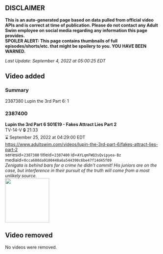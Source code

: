 ## DISCLAIMER
**This is an auto-generated page based on data pulled from official video APIs and is correct at time of publication. Please do not contact any Adult Swim employee on social media regarding any information this page provides.**  
**SPOILER ALERT: This page contains thumbnails of full episodes/shorts/etc. that might be spoilery to you. YOU HAVE BEEN WARNED.**  

_Last Update: September 4, 2022 at 05:00:25 EDT_
## Video added
### Summary
2387380 Lupin the 3rd Part 6: 1  
### 2387400
**Lupin the 3rd Part 6 S01E19 - Fakes Attract Lies Part 2**  
TV-14-V 🔒 21:33  
⌛ September 25, 2022 at 04:29:00 EDT  
https://www.adultswim.com/videos/lupin-the-3rd-part-6/fakes-attract-lies-part-2  
seriesid=`2387380` titleid=`2387400` id=`AYLqmFWQ3sQvipyea-Bz` mediaid=`0cca608da9100448a6a544390c6be47f14d45f09`  
_Zenigata is behind bars for a crime he didn't commit! His juniors are on the case, but interference in their pursuit of the truth will come from a most unlikely source._  
<a href="https://media.cdn.adultswim.com/uploads/20220829/thumbnails/2_22829154942-Lupinthe3rd_Part6_619_FakesAttractLiesPart2.png"><img src="https://media.cdn.adultswim.com/uploads/20220829/thumbnails/2_22829154942-Lupinthe3rd_Part6_619_FakesAttractLiesPart2.png" height="144px" /></a>
## Video removed
No videos were removed.  
